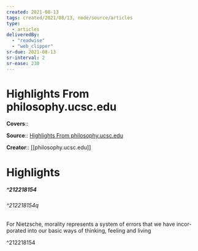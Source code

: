 ```yaml
---
created: 2021-08-13
tags: created/2021/08/13, node/source/articles
type: 
  - articles
deliveredBy: 
  - "readwise"
  - "web_clipper"
sr-due: 2021-08-13
sr-interval: 2
sr-ease: 230
---
```

# Highlights From philosophy.ucsc.edu

**Covers**:: 

**Source**:: [Highlights From philosophy.ucsc.edu](https://philosophy.ucsc.edu/news-events/colloquia-conferences/GeneologyofMorals.pdf)

**Creator**:: [[philosophy.ucsc.edu]]

# Highlights
##### ^212218154



###### ^212218154q

For Nietzsche, morality represents a system of errors that we have incor-
porated into our basic ways of thinking, feeling and living 

^212218154

